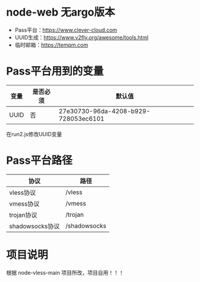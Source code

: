 # node-web 无argo版本
* Pass平台：https://www.clever-cloud.com
* UUID生成：https://www.v2fly.org/awesome/tools.html
* 临时邮箱：https://tempm.com


# Pass平台用到的变量
| 变量 | 是否必须 | 默认值 |
| ----- | ------ | ----- |
| UUID | 否 | 27e30730-96da-4208-b929-728053ec6101 |

 在run2.js修改UUID变量

# Pass平台路径
| 协议  | 路径 |
| ----- | ------ |
| vless协议 | /vless |
| vmess协议 | /vmess |
| trojan协议 | /trojan |
| shadowsocks协议 | /shadowsocks |

# 项目说明
根据 node-vless-main 项目所改，项目自用！！！
